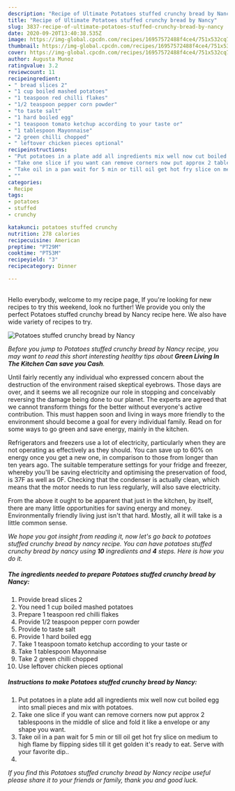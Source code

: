 ```yaml
---
description: "Recipe of Ultimate Potatoes stuffed crunchy bread by Nancy"
title: "Recipe of Ultimate Potatoes stuffed crunchy bread by Nancy"
slug: 3837-recipe-of-ultimate-potatoes-stuffed-crunchy-bread-by-nancy
date: 2020-09-20T13:40:38.535Z
image: https://img-global.cpcdn.com/recipes/16957572488f4ce4/751x532cq70/potatoes-stuffed-crunchy-bread-by-nancy-recipe-main-photo.jpg
thumbnail: https://img-global.cpcdn.com/recipes/16957572488f4ce4/751x532cq70/potatoes-stuffed-crunchy-bread-by-nancy-recipe-main-photo.jpg
cover: https://img-global.cpcdn.com/recipes/16957572488f4ce4/751x532cq70/potatoes-stuffed-crunchy-bread-by-nancy-recipe-main-photo.jpg
author: Augusta Munoz
ratingvalue: 3.2
reviewcount: 11
recipeingredient:
- " bread slices 2"
- "1 cup boiled mashed potatoes"
- "1 teaspoon red chilli flakes"
- "1/2 teaspoon pepper corn powder"
- "to taste salt"
- "1 hard boiled egg"
- "1 teaspoon tomato ketchup according to your taste or"
- "1 tablespoon Mayonnaise"
- "2 green chilli chopped"
- " leftover chicken pieces optional"
recipeinstructions:
- "Put potatoes in a plate add all ingredients mix well now cut boiled egg into small pieces and mix with potatoes."
- "Take one slice if you want can remove corners now put approx 2 tablespoons in the middle of slice and fold it like a envelope or any shape you want."
- "Take oil in a pan wait for 5 min or till oil get hot fry slice on medium to high flame by flipping sides till it get golden it&#39;s ready to eat. Serve with your favorite dip.."
- ""
categories:
- Recipe
tags:
- potatoes
- stuffed
- crunchy

katakunci: potatoes stuffed crunchy 
nutrition: 278 calories
recipecuisine: American
preptime: "PT29M"
cooktime: "PT53M"
recipeyield: "3"
recipecategory: Dinner

---
```

<br>
Hello everybody, welcome to my recipe page, If you're looking for new recipes to try this weekend, look no further! We provide you only the perfect Potatoes stuffed crunchy bread by Nancy recipe here. We also have wide variety of recipes to try.
<br>


![Potatoes stuffed crunchy bread by Nancy](https://img-global.cpcdn.com/recipes/16957572488f4ce4/751x532cq70/potatoes-stuffed-crunchy-bread-by-nancy-recipe-main-photo.jpg)

<i>Before you jump to Potatoes stuffed crunchy bread by Nancy recipe, you may want to read this short interesting healthy tips about 
<strong>Green Living In The Kitchen Can save you Cash</strong>.</i>
</br>

Until fairly recently any individual who expressed concern about the destruction of the environment raised skeptical eyebrows. Those days are over, and it seems we all recognize our role in stopping and conceivably reversing the damage being done to our planet. The experts are agreed that we cannot transform things for the better without everyone's active contribution. This must happen soon and living in ways more friendly to the environment should become a goal for every individual family. Read on for some ways to go green and save energy, mainly in the kitchen.

Refrigerators and freezers use a lot of electricity, particularly when they are not operating as effectively as they should. You can save up to 60% on energy once you get a new one, in comparison to those from longer than ten years ago. The suitable temperature settings for your fridge and freezer, whereby you'll be saving electricity and optimising the preservation of food, is 37F as well as 0F. Checking that the condenser is actually clean, which means that the motor needs to run less regularly, will also save electricity.

From the above it ought to be apparent that just in the kitchen, by itself, there are many little opportunities for saving energy and money. Environmentally friendly living just isn't that hard. Mostly, all it will take is a little common sense.


<i>We hope you got insight from reading it, now let's go back to potatoes stuffed crunchy bread by nancy recipe. You can have potatoes stuffed crunchy bread by nancy using <strong>10</strong> ingredients and <strong>4</strong> steps. Here is how you do it.
</i>

##### The ingredients needed to prepare Potatoes stuffed crunchy bread by Nancy:

1. Provide  bread slices 2
1. You need 1 cup boiled mashed potatoes
1. Prepare 1 teaspoon red chilli flakes
1. Provide 1/2 teaspoon pepper corn powder
1. Provide to taste salt
1. Provide 1 hard boiled egg
1. Take 1 teaspoon tomato ketchup according to your taste or
1. Take 1 tablespoon Mayonnaise
1. Take 2 green chilli chopped
1. Use  leftover chicken pieces optional


##### Instructions to make Potatoes stuffed crunchy bread by Nancy:

1. Put potatoes in a plate add all ingredients mix well now cut boiled egg into small pieces and mix with potatoes.
1. Take one slice if you want can remove corners now put approx 2 tablespoons in the middle of slice and fold it like a envelope or any shape you want.
1. Take oil in a pan wait for 5 min or till oil get hot fry slice on medium to high flame by flipping sides till it get golden it&#39;s ready to eat. Serve with your favorite dip..
1. 


<i>If you find this Potatoes stuffed crunchy bread by Nancy recipe useful please share it to your friends or family, thank you and good luck.</i>
